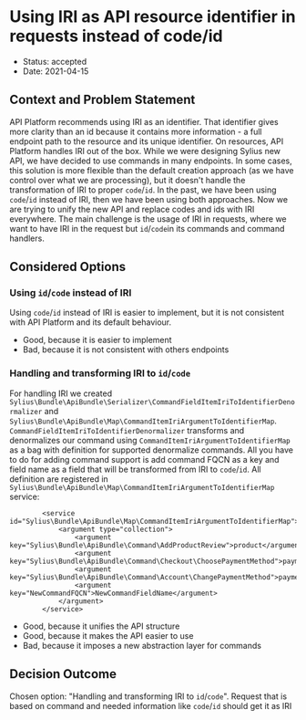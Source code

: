 # Using IRI as API resource identifier in requests instead of code/id

* Status: accepted
* Date: 2021-04-15

## Context and Problem Statement

API Platform recommends using IRI as an identifier. That identifier gives more clarity than an id because it contains more information - a full endpoint path to the resource and its unique identifier. On resources, API Platform handles IRI out of the box.
While we were designing Sylius new API, we have decided to use commands in many endpoints.
In some cases, this solution is more flexible than the default creation approach (as we have control over what we are processing), but it doesn't handle the transformation of IRI to proper `code`/`id`.
In the past, we have been using `code`/`id` instead of IRI, then we have been using both approaches.
Now we are trying to unify the new API and replace codes and ids with IRI everywhere.
The main challenge is the usage of IRI in requests, where we want to have IRI in the request but `id`/`code`in its commands and command handlers.

## Considered Options

### Using `id`/`code` instead of IRI

Using `code`/`id` instead of IRI is easier to implement, but it is not consistent with API Platform and its default behaviour.

* Good, because it is easier to implement
* Bad, because it is not consistent with others endpoints

### Handling and transforming IRI to `id`/`code`

For handling IRI we created `Sylius\Bundle\ApiBundle\Serializer\CommandFieldItemIriToIdentifierDenormalizer` and
`Sylius\Bundle\ApiBundle\Map\CommandItemIriArgumentToIdentifierMap`. `CommandFieldItemIriToIdentifierDenormalizer`
transforms and denormalizes our command using `CommandItemIriArgumentToIdentifierMap` as a bag with definition for
supported denormalize commands. All you have to do for adding command support is add command FQCN as a key
and field name as a field that will be transformed from IRI to `code`/`id`. All definition are registered in
`Sylius\Bundle\ApiBundle\Map\CommandItemIriArgumentToIdentifierMap` service:

````
        <service id="Sylius\Bundle\ApiBundle\Map\CommandItemIriArgumentToIdentifierMap">
            <argument type="collection">
                <argument key="Sylius\Bundle\ApiBundle\Command\AddProductReview">product</argument>
                <argument key="Sylius\Bundle\ApiBundle\Command\Checkout\ChoosePaymentMethod">paymentMethod</argument>
                <argument key="Sylius\Bundle\ApiBundle\Command\Account\ChangePaymentMethod">paymentMethod</argument>
                <argument key="NewCommandFQCN">NewCommandFieldName</argument>
            </argument>
        </service>
````

* Good, because it unifies the API structure
* Good, because it makes the API easier to use
* Bad, because it imposes a new abstraction layer for commands

## Decision Outcome

Chosen option: "Handling and transforming IRI to `id`/`code`". Request that is based on command and needed information like `code`/`id` should get it as IRI
